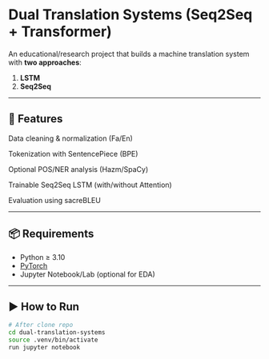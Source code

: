 
# Dual Translation Systems (Seq2Seq + Transformer)

An educational/research project that builds a machine translation system with **two approaches**:
1) **LSTM**   
2) **Seq2Seq**


---

## 🚀 Features
Data cleaning & normalization (Fa/En)

Tokenization with SentencePiece (BPE)

Optional POS/NER analysis (Hazm/SpaCy)

Trainable Seq2Seq LSTM (with/without Attention)

Evaluation using sacreBLEU

---

## 📦 Requirements


- Python ≥ 3.10
- [PyTorch](https://pytorch.org/get-started/locally/)
- Jupyter Notebook/Lab (optional for EDA)

---

## ▶️ How to Run

```bash
# After clone repo
cd dual-translation-systems
source .venv/bin/activate
run jupyter notebook


```

